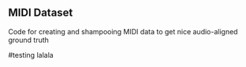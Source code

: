 ## MIDI Dataset

Code for creating and shampooing MIDI data to get nice audio-aligned ground truth

#testing lalala